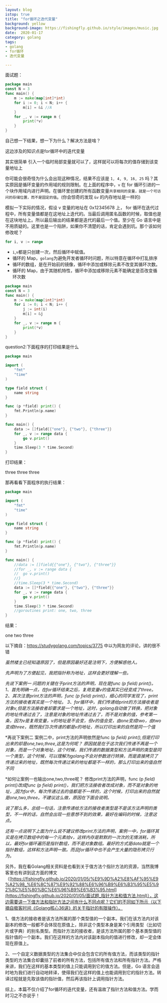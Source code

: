 ```yaml
---
layout: blog
istop: true
title: "for循环之迭代变量"
background: yellow
background-image: https://fishingfly.github.io/style/images/music.jpg
date:  2020-01-17
category: golang
tags:
- golang
- for循环
- 迭代变量

---
```


面试题：

```go
package main
const N = 3
func main() {
	m := make(map[int]*int)
	for i := 0; i < N; i++ {
		m[i] = &i //A
	}
	for _, v := range m {
		print(*v)
	}
}
```

自己想一下结果，想一下为什么？解决方法是啥？

这边涉及的知识点是for循环中的迭代变量

其实很简单 引入一个临时局部变量就可以了，这样就可以将每次的值存储到该变量地址上

你可能会很奇怪为什么会出现这种情况，结果不应该是 `1, 4, 9, 16, 25` 吗？其实原因是循环变量的作用域的规则限制。在上面的程序中，`v` 在 for 循环引进的一个块作用域内进行声明。在循环里创建的所有函数变量`共享相同的变量，就是一个可访问的存储位置，而不是固定的值`。(你会惊奇的发现 `&v` 的内存地址是一样的)

模拟一下实际的情况，假设 v 变量的地址在 0x12345678 上， for 循环在迭代过程中，所有变量值都是在这地址上迭代的。当最后调用匿名函数的时候，取值也是在这块地址上。所以最后输出的结果都是迭代的最后一个值。至少在 Go 语言中是不用质疑的。这里也是一个陷阱，如果你不清楚的话，肯定会遇到坑。那个该如何修改呢？

```go
for i, v := range
```

- `i`,`v`都是只创建一次，然后循环中赋值。
- 循环的 Map，`golang`为避免开发者循环时问题，所以特意在循环中打乱排序
- 循环的数组，是在开始前的镜像，循环中添加或移除元素不改变其循环次数。
- 循环的 Map，由于其随机特性，循环中添加或移除元素不能确定是否改变循环次数





```go
package main
const N = 3
func main() {
	m := make(map[int]*int)
	for i := 0; i < N; i++ {
		j := int(i)
		m[i] = &j
	}
	for _, v := range m {
		print(*v)
	}
}
```



question2:下面程序的打印结果是什么

```go
package main

import (
	"fmt"
	"time"
)

type field struct {
	name string
}

func (p *field) print() {
	fmt.Println(p.name)
}

func main() {
	data := []field{{"one"}, {"two"}, {"three"}}
	for _, v := range data {
		go v.print()
	}
	time.Sleep(3 * time.Second)
}
```

打印结果：

three
three
three

那再看看下面程序的执行结果：

```go
package main

import (
	"fmt"
	"time"
)

type field struct {
	name string
}

func (p *field) print() {
	fmt.Println(p.name)
}

func main() {
	//data := []field{{"one"}, {"two"}, {"three"}}
	//for _, v := range data {
	//	go v.print()
	//}
	//time.Sleep(3 * time.Second)
	data := []*field{{"one"}, {"two"}, {"three"}}
	for _, v := range data {
		go v.print()
	}
	time.Sleep(3 * time.Second)
	//goroutines print: one, two, three
}
```

结果：

one
two
three

以下摘自：https://studygolang.com/topics/3775 中以为网友的评论，讲的很不错

*虽然楼主已经知道原因了，但是原因最好还是注明下，方便解惑他人。*

*先声明为了方便起见，我把指针称为地址，这样会更好理解一些。*

*先说下案例一 问题的关键在于print方法的声明，现在是func (p field) print()。 1、首先明确一点，在for循环结束之后，复用变量v的值其实已经变成了three。 2、其次注意print方法的声明，func (p field) print()，细心的同学发现了，print方法的接收者其实是一个地址。 3、for循环中，我们传递给print的方法接收者是对象v,但是方法接收者却要求是一个地址，这时，golang自动做了转换，把对象的地址传递过去了，注意是对象的地址传递过去了，而不是对象的值，参考第一条，因为v是复用变量，v的地址是不会变，但v的值会变，由one变成two，由two变成three，既然我们3次传递的都是v的地址，所以打印出来的自然是同一个值*

*再说下案例二 案例二中，print方法的声明依然是func (p *field) print(),但是打印出来的却是one,two,three,这是为何呢？ 原因就是在于这次我们传递不再是一个对象，而是一个对象地址，这个时候，我们传递的数据类型和方法声明的类型是同一个类型，这个时候，可以理解为golang不会对参数进行转换，而是直接拷贝了传递过来的地址，既然每次传递过来的地址都是不一样的，那么打印出来的值自然不同*

*如何让案例一也输出one,two,three呢？ 修改print方法的声明，func (p *field) print()改成func (p field) print()，我们把方法接收者改成对象，而不是对象的地址，,因为for中，每次传递过去的值都是不一样的，这个时候，打印出来的自然就是one,two,three。不建议这么做，原因在下面会说明。*

*说了那么多，总结一句话，注意传递给方法的接收者类型是不是该方法声明的类型，不一样的话，自然会出现一些意想不到的效果，最好在编码的时候，注意这点。*

*还有一点说明下上面为什么说不建议修改print方法的声明，案例一中，for循环其实是在拷贝数组中的每一个元素给v，这样内存是默默的一次次的无情消耗，所以，最好for循环遍历是指针数组，而不是对象数组。最好的方式是data就是一个指针数组，这样和方法声明一致。而且for循环中也不会产生大量的隐形拷贝行为。*

另外，我在看Golang相关资料是也看到关于值方法个指针方法的资源，当然我博客里也有讲到这方面的博文（[https://fishingfly.github.io/2020/01/05/%E9%9D%A2%E8%AF%95%E9%A2%98_%E6%8C%87%E9%92%88%E6%96%B9%E6%B3%95%E5%92%8C%E5%80%BC%E6%96%B9%E6%B3%95.html](https://fishingfly.github.io/2020/01/05/面试题_指针方法和值方法.html)），这边需要讲一下值方法和指针方法之间有什么不同点呢？它们的不同如下所示（以下摘自极客时间《Golang核心36讲》的关于指针的有限操作）。

1、值方法的接收者是该方法所属的那个类型值的一个副本。我们在该方法内对该副本的修改一般都不会体现在原值上，除非这个类型本身是某个引用类型（比如切片或字典）的别名类型。而指针方法的接收者，是该方法所属的那个基本类型值的指针值的一个副本。我们在这样的方法内对该副本指向的值进行修改，却一定会体现在原值上。

2、一个自定义数据类型的方法集合中仅会包含它的所有值方法，而该类型的指针类型的方法集合却囊括了前者的所有方法，包括所有值方法和所有指针方法。严格来讲，我们在这样的基本类型的值上只能调用到它的值方法。但是，Go 语言会适时地为我们进行自动地转译，使得我们在这样的值上也能调用到它的指针方法。转译过程就是先取该值的指针值，然后再该指针上调用指针方法。

综上，本篇不仅介绍了for循环的迭代变量，还有温故了指针方法和值方法。学而时习之不亦说乎！